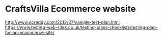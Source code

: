 # CraftsVilla Ecommerce website
http://www.gcreddy.com/2012/07/sample-test-plan.html
https://www.testing-web-sites.co.uk/testing-plans-checklists/testing-plan-for-an-ecommerce-site/
